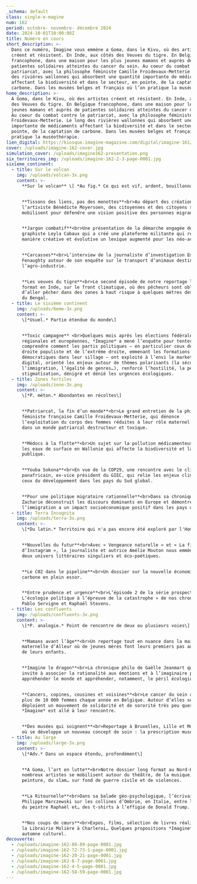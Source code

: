 ```yaml
---
_schema: default
class: single-e-magine
num: 162
period: octobre- novembre- décembre 2024
date: 2024-10-01T10:00:00Z
title: Numéro en cours
short_description: >-
  Dans ce numéro, Imagine vous emmène a Goma, dans le Kivu, où des artistes
  créent et résistent. En Inde, aux côtés des Veuves du tigre. En Belgique
  francophone, dans une maison pour les plus jeunes mamans et auprès de
  patientes solidaires atteintes du cancer du sein. Au coeur du combat contre le
  patriarcat, avec la philosophe féministe Camille Froidevaux-Metterie. Le long
  des rivières wallonnes qui absorbent une quantité importante de médicaments
  affectant la biodiversité et dans le secteur, en pointe, de la captation de
  carbone. Dans les musées belges et français où l’on pratique la muséothérapie.
home_description: >-
  A Goma, dans le Kivu, où des artistes créent et résistent. En Inde, aux côtés
  des Veuves du tigre. En Belgique francophone, dans une maison pour les plus
  jeunes mamans et auprès de patientes solidaires atteintes du cancer du sein.
  Au coeur du combat contre le patriarcat, avec la philosophe féministe Camille
  Froidevaux-Metterie. Le long des rivières wallonnes qui absorbent une quantité
  importante de médicaments affectant la biodiversité et dans le secteur, en
  pointe, de la captation de carbone. Dans les musées belges et français où l’on
  pratique la muséothérapie.
lien_digital: https://kiosque.imagine-magazine.com/digital/imagine-161/
cover: /uploads/imagine-162-cover.jpg
simulation_cover: /uploads/imagine162-presentation.png
six_territoires_img: /uploads/imagine-162-2-3-page-0001.jpg
sixieme_continent:
  - title: Sur le volcan
    img: /uploads/volcan-3x.png
    content: >-
      **Sur le volcan** \[ *Au fig.* Ce qui est vif, ardent, bouillonnant \]


      **Tissons des liens, pas des menottes**<br>Au départ des créations de
      l’artiviste Bénédicte Moyersoen, des citoyennes et des citoyens se
      mobilisent pour défendre une vision positive des personnes migrantes.


      **Jargon combatif**<br>Une présentation de la démarche engagée de la
      graphiste Leyla Cabaux qui a créé une plateforme militante qui réunit de
      manière créative et évolutive un lexique augmenté pour les néo-activistes.


      **Carcasses**<br>L’interview de la journaliste d’investigation Emilie
      Fenaughty autour de son enquête sur le transport d’animaux destinés à
      l’agro-industrie.


      **Les veuves du tigre**<br>Le second épisode de notre reportage long
      format en Inde, sur le front climatique, où des pêcheurs sont obligés
      d’aller pêcher dans des zones à haut risque à quelques mètres des tigres
      du Bengal.
  - title: Le sixième continent
    img: /uploads/6eme-3x.png
    content: >-
      \[*Usuel.* Partie étendue du monde\]


      **Toxic campagne** <br>Quelques mois après les élections fédérales,
      régionales et européennes, *Imagine* a mené l’enquête pour tenter de
      comprendre comment les partis politiques – en particulier ceux de la
      droite populiste et de l’extrême droite, emmenant les formations
      démocratiques dans leur sillage – ont exploité à l’envi le marketing
      digital, orienté les enjeux autour de thèmes polarisants (la sécurité,
      l’immigration, l’égalité de genres…), renforcé l’hostilité, la peur et la
      stigmatisation, dénigré et dénié les urgences écologiques.
  - title: Zones fertiles
    img: /uploads/zone-3x.png
    content: >-
      \[*P. méton.* Abondantes en récoltes\]


      **Patriarcat, la fin d’un monde**<br>Le grand entretien de la philosophe
      féministe française Camille Froidevaux-Metterie, qui dénonce
      l’exploitation du corps des femmes réduites à leur rôle maternel et sexuel
      dans un monde patriarcal destructeur et toxique.


      **Médocs à la flotte**<br>Un sujet sur la pollution médicamenteuse dans
      les eaux de surface en Wallonie qui affecte la biodiversité et la santé
      publique.


      **Youba Sokona**<br>En vue de la COP29, une rencontre avec le climatologue
      panafricain, ex-vice président du GIEC, qui relie les enjeux climatiques à
      ceux du développement dans les pays du Sud global.


      **Pour une politique migratoire rationnelle**<br>Dans sa chronique, Arnaud
      Zacharie déconstruit les discours dominants en Europe et démontre comment
      l’immigration a un impact socioéconomique positif dans les pays d’accueil.
  - title: Terra Incognita
    img: /uploads/terra-3x.png
    content: >-
      \[*Du latin.* Territoire qui n'a pas encore été exploré par l'Homme\]


      **Nouvelles du futur**<br>Avec « Vengeance naturelle » et « La fin
      d’Instagram », la journaliste et autrice Amélie Mouton nous emmène dans
      deux univers littéraires singuliers et éco-poétiques.


      **Le C02 dans le pipeline**<br>Un dossier sur la nouvelle économie du
      carbone en plein essor.


      **Entre prudence et urgence**<br>L’épisode 2 de la série prospective «
      L’écologie politique à l’épreuve de la catastrophe » de nos chroniqueurs
      Pablo Servigne et Raphaël Stevens.
  - title: Les confluents
    img: /uploads/confluents-3x.png
    content: >-
      \[*P. analogie.* Point de rencontre de deux ou plusieurs voies\]


      **Mamans avant l’âge**<br>Un reportage tout en nuance dans la maison
      maternelle d’Alleur où de jeunes mères font leurs premiers pas aux côtés
      de leurs enfants.


      **Imagine le dragon**<br>La chronique philo de Gaëlle Jeanmart qui nous
      invite à associer la rationalité aux émotions et à l’imaginaire pour
      appréhender le monde et appréhender, notamment, le péril écologique.


      **Cancers, copines, cousines et voisines**<br>Le cancer du sein affecte
      plus de 10 000 femmes chaque année en Belgique. Autour d’elles se
      déploient un mouvement de solidarité et de sororité très peu questionné.
      *Imagine* est allé à leur rencontre.


      **Des musées qui soignent**<br>Reportage à Bruxelles, Lille et Montpellier
      où se développe un nouveau concept de soin : la prescription muséale.
  - title: Au large
    img: /uploads/large-3x.png
    content: >-
      \[*Adv.* Dans un espace étendu, profondément\]


      **A Goma, l’art en lutte**<br>Notre dossier long format au Nord-Kivu où de
      nombreux artistes se mobilisent autour du théâtre, de la musique, de
      peinture, du slam… sur fond de guerre civile et de violences.


      **La Ritournelle**<br>Dans sa balade géo-psychologique, l’écrivain
      Philippe Marczewski sur les collines d’Ombrie, en Italie, entre les toiles
      du peintre Raphaël et… des t-shirts à l’effigie de Donald Trump.


      **Nos coups de cœurs**<br>Expos, films, sélection de livres réalisée par
      la Librairie Molière à Charleroi… Quelques propositions *Imagine* pour un
      automne culturel.
decouverte:
  - /uploads/imagine-162-88-89-page-0001.jpg
  - /uploads/imagine-162-72-73-1-page-0001.jpg
  - /uploads/imagine-162-20-21-page-0001.jpg
  - /uploads/imagine-162-6-7-page-0001.jpg
  - /uploads/imagine-162-4-5-page-0001.jpg
  - /uploads/imagine-162-58-59-page-0001.jpg
---
```

